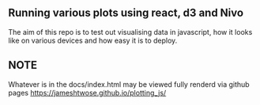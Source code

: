 ## Running various plots using react, d3 and Nivo
The aim of this repo is to test out visualising data in javascript, how it looks like on various devices and how easy it is to deploy.

## NOTE
Whatever is in the docs/index.html may be viewed fully renderd via github pages
https://jameshtwose.github.io/plotting_js/
